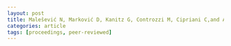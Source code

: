 ```yaml
---
layout: post
title: Malešević N, Marković D, Kanitz G, Controzzi M, Cipriani C,and Antfolk C *Decoding of individual finger movements from surface EMG signals using vector autoregressive hierarchical hidden Markov models (VARHHMM)*. International conference on Rehabilitation Robotics (2017). [doi](https://doi.org/10.1109/ICORR.2017.8009463)
categories: article
tags: [proceedings, peer-reviewed]
---
```



